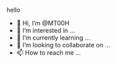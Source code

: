 hello
- 👋 Hi, I’m @MT00H
- 👀 I’m interested in ...
- 🌱 I’m currently learning ...
- 💞️ I’m looking to collaborate on ...
- 📫 How to reach me ...

<!---
MT00H/MT00H is a ✨ special ✨ repository because its `README.md` (this file) appears on your GitHub profile.
You can click the Preview link to take a look at your changes.
--->
